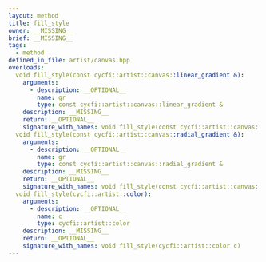 ```yaml
---
layout: method
title: fill_style
owner: __MISSING__
brief: __MISSING__
tags:
  - method
defined_in_file: artist/canvas.hpp
overloads:
  void fill_style(const cycfi::artist::canvas::linear_gradient &):
    arguments:
      - description: __OPTIONAL__
        name: gr
        type: const cycfi::artist::canvas::linear_gradient &
    description: __MISSING__
    return: __OPTIONAL__
    signature_with_names: void fill_style(const cycfi::artist::canvas::linear_gradient & gr)
  void fill_style(const cycfi::artist::canvas::radial_gradient &):
    arguments:
      - description: __OPTIONAL__
        name: gr
        type: const cycfi::artist::canvas::radial_gradient &
    description: __MISSING__
    return: __OPTIONAL__
    signature_with_names: void fill_style(const cycfi::artist::canvas::radial_gradient & gr)
  void fill_style(cycfi::artist::color):
    arguments:
      - description: __OPTIONAL__
        name: c
        type: cycfi::artist::color
    description: __MISSING__
    return: __OPTIONAL__
    signature_with_names: void fill_style(cycfi::artist::color c)
---
```

